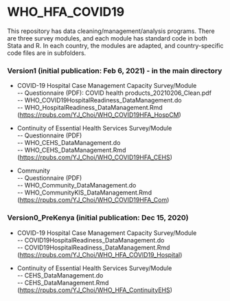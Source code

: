 # WHO_HFA_COVID19
This repository has data cleaning/management/analysis programs. There are three survey modules, and each module has standard code in both Stata and R. In each country, the modules are adapted, and country-specific code files are in subfolders. 

### Version1 (initial publication: Feb 6, 2021) - in the main directory

* COVID-19 Hospital Case Management Capacity Survey/Module   
-- Questionnaire (PDF): COVID health products_20210206_Clean.pdf    
-- WHO_COVID19HospitalReadiness_DataManagement.do   
-- WHO_HospitalReadiness_DataManagement.Rmd (https://rpubs.com/YJ_Choi/WHO_COVID19HFA_HospCM)  

* Continuity of Essential Health Services Survey/Module   
-- Questionnaire (PDF)   
-- WHO_CEHS_DataManagement.do   
-- WHO_CEHS_DataManagement.Rmd (https://rpubs.com/YJ_Choi/WHO_COVID19HFA_CEHS)  

* Community   
-- Questionnaire (PDF)   
-- WHO_Community_DataManagement.do   
-- WHO_CommunityKIS_DataManagement.Rmd (https://rpubs.com/YJ_Choi/WHO_COVID19HFA_Com)  

### Version0_PreKenya (initial publication: Dec 15, 2020) 

* COVID-19 Hospital Case Management Capacity Survey/Module   
-- COVID19HospitalReadiness_DataManagement.do   
-- COVID19HospitalReadiness_DataManagement.Rmd (https://rpubs.com/YJ_Choi/WHO_HFA_COVID19_Hospital)  

* Continuity of Essential Health Services Survey/Module     
-- CEHS_DataManagement.do   
-- CEHS_DataManagement.Rmd (https://rpubs.com/YJ_Choi/WHO_HFA_ContinuityEHS)  
